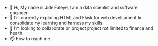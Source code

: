 - 👋 Hi, My name is Jide Faleye, I am a data scientist and software engineer
- 🌱 I’m currently exploring HTML and Flask for web development to consolidate my learning and harness my skills.
- 💞️ I’m looking to collaborate on project project not limited to finance and health.
- 📫 How to reach me ...

<!---
Faleye-jide/Faleye-jide is a ✨ special ✨ repository because its `README.md` (this file) appears on your GitHub profile.
You can click the Preview link to take a look at your changes.
--->
